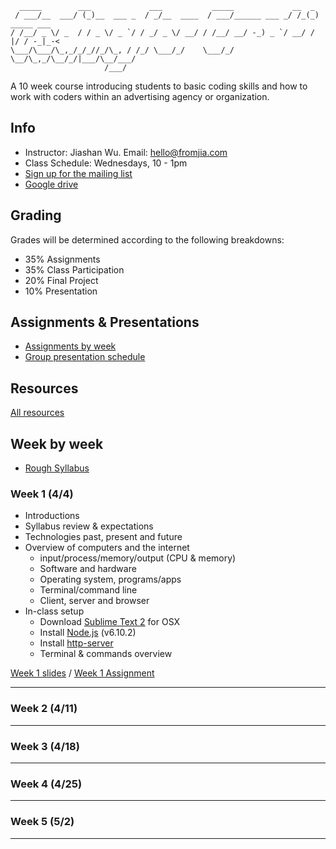 ```
  _____        ___             ___           _____             __  _            
 / ___/__  ___/ (_)__  ___ _  / _/__  ____  / ___/______ ___ _/ /_(_)  _____ ___
/ /__/ _ \/ _  / / _ \/ _ `/ / _/ _ \/ __/ / /__/ __/ -_) _ `/ __/ / |/ / -_|_-<
\___/\___/\_,_/_/_//_/\_, / /_/ \___/_/    \___/_/  \__/\_,_/\__/_/|___/\__/___/
                     /___/                                                                                                         
```

A 10 week course introducing students to basic coding skills and how to work with coders within an advertising agency or organization.

## Info
* Instructor: Jiashan Wu. Email: hello@fromjia.com
* Class Schedule: Wednesdays, 10 - 1pm
* [Sign up for the mailing list](https://groups.google.com/forum/#!forum/coding4creatives-s17)
* [Google drive](https://drive.google.com/drive/u/1/folders/0B7dGfgUMgFffQW9USnYxdTlyeGM)

## Grading
Grades will be determined according to the following breakdowns:
* 35% Assignments 
* 35% Class Participation
* 20% Final Project 
* 10% Presentation

## Assignments & Presentations
* [Assignments by week](https://github.com/OhJia/Coding4Creatives-S17-2/wiki)
* [Group presentation schedule](https://github.com/OhJia/Coding4Creatives-S17-2/wiki/Group-Presentation-Schedule)

## Resources

[All resources](https://github.com/OhJia/Coding4Creatives-S17-2/wiki/All-resources)


## Week by week 
* [Rough Syllabus](https://docs.google.com/document/d/1U7tTW_z7fVXYVQVSDG3UrJX1shgcSebHCIgisDC7y2Q)

### Week 1 (4/4)
* Introductions
* Syllabus review & expectations
* Technologies past, present and future
* Overview of computers and the internet
  * input/process/memory/output (CPU & memory)
  * Software and hardware
  * Operating system, programs/apps
  * Terminal/command line
  * Client, server and browser
* In-class setup 
	* Download [Sublime Text 2](https://sublimetext.com/2) for OSX 
	* Install [Node.js](https://nodejs.org/en/) (v6.10.2)
	* Install [http-server](https://github.com/processing/p5.js/wiki/Local-server)
	* Terminal & commands overview 

[Week 1 slides](https://docs.google.com/presentation/d/1lc33-2b66xFgAQoRtpRSjNM80RR8YdKEFX5wXKjnN6M)
 / [Week 1 Assignment](https://github.com/OhJia/Coding4Creatives-S17-2/wiki/Week-1-Assignment)

***

### Week 2 (4/11)

***

### Week 3 (4/18)

***

### Week 4 (4/25)

***

### Week 5 (5/2)

***